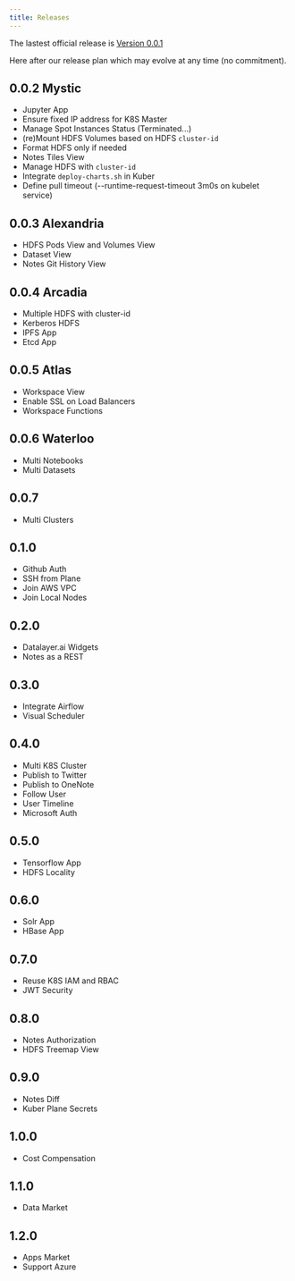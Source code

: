 ```yaml
---
title: Releases
---
```


The lastest official release is [Version 0.0.1](/docs/releases/v-0.0.1)

Here after our release plan which may evolve at any time (no commitment).

## 0.0.2 Mystic

+ Jupyter App
+ Ensure fixed IP address for K8S Master
+ Manage Spot Instances Status (Terminated...)
+ (re)Mount HDFS Volumes based on HDFS `cluster-id`
+ Format HDFS only if needed
+ Notes Tiles View
+ Manage HDFS with `cluster-id`
+ Integrate `deploy-charts.sh` in Kuber
+ Define pull timeout (--runtime-request-timeout 3m0s on kubelet service)

## 0.0.3 Alexandria

+ HDFS Pods View and Volumes View
+ Dataset View
+ Notes Git History View

## 0.0.4 Arcadia

+ Multiple HDFS with cluster-id
+ Kerberos HDFS
+ IPFS App
+ Etcd App

## 0.0.5 Atlas

+ Workspace View
+ Enable SSL on Load Balancers
+ Workspace Functions

## 0.0.6 Waterloo

+ Multi Notebooks
+ Multi Datasets

## 0.0.7

+ Multi Clusters

## 0.1.0

+ Github Auth
+ SSH from Plane
+ Join AWS VPC
+ Join Local Nodes

## 0.2.0

+ Datalayer.ai Widgets
+ Notes as a REST

## 0.3.0

+ Integrate Airflow
+ Visual Scheduler

## 0.4.0

+ Multi K8S Cluster
+ Publish to Twitter
+ Publish to OneNote
+ Follow User
+ User Timeline
+ Microsoft Auth

## 0.5.0

+ Tensorflow App
+ HDFS Locality

## 0.6.0

+ Solr App
+ HBase App

## 0.7.0

+ Reuse K8S IAM and RBAC
+ JWT Security

## 0.8.0

+ Notes Authorization
+ HDFS Treemap View

## 0.9.0

+ Notes Diff
+ Kuber Plane Secrets

## 1.0.0

+ Cost Compensation

## 1.1.0

+ Data Market

## 1.2.0

+ Apps Market
+ Support Azure

<!--
+ kuber create --name my-kuber --num-workers 3 --cloud aws --auth twitter - apps hdfs,spark,spitfire,kuber-plane
+ Test lower case viper.BindPFlag("microsoftredirect", serverCmd.PersistentFlags().Lookup("microsoft-redirect"))? !
+ Reuse as much as possible of k8s-dashboard source code
+ Benchmark Performance
+ Golang check for SSL on HTTP request
+ Revisit this.xxx = window['xxx']
+ Support IPython Kernels
-->
